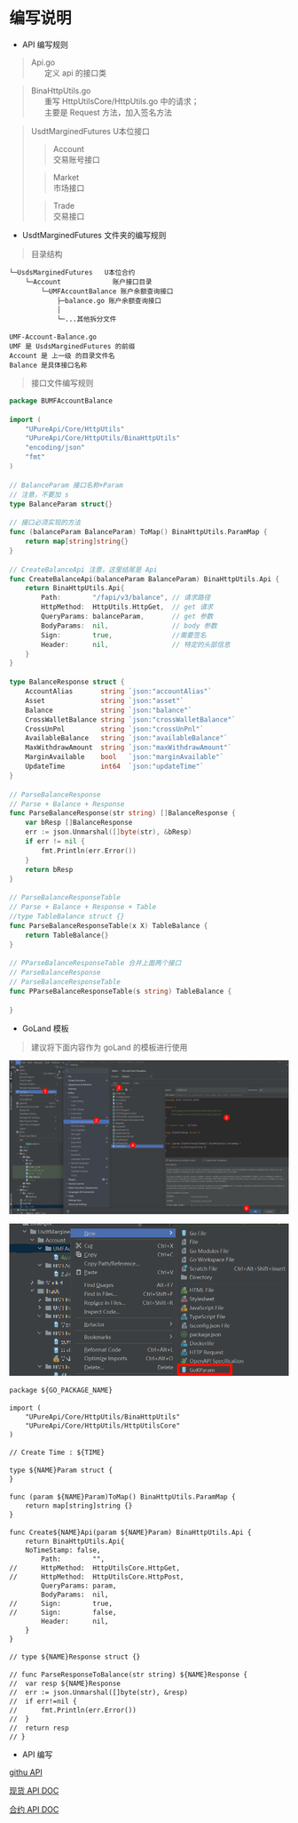 # 编写说明

- API 编写规则

> Api.go  
> &nbsp;&nbsp;&nbsp;&nbsp;&nbsp;&nbsp;定义 api 的接口类

> BinaHttpUtils.go  
> &nbsp;&nbsp;&nbsp;&nbsp;&nbsp;&nbsp;重写 HttpUtilsCore/HttpUtils.go 中的请求；  
> &nbsp;&nbsp;&nbsp;&nbsp;&nbsp;&nbsp;主要是 Request 方法，加入签名方法

> UsdtMarginedFutures U本位接口  
> > Account  
> > 交易账号接口  
> 
> > Market  
> > 市场接口  
> 
> > Trade  
> > 交易接口  

- UsdtMarginedFutures 文件夹的编写规则

> 目录结构

```text
└─UsdsMarginedFutures   U本位合约
    └─Account             账户接口目录
        └─UMFAccountBalance 账户余额查询接口
            ├─balance.go 账户余额查询接口
            │
            └─...其他拆分文件

UMF-Account-Balance.go
UMF 是 UsdsMarginedFutures 的前缀
Account 是 上一级 的目录文件名
Balance 是具体接口名称
```

> 接口文件编写规则

```go
package BUMFAccountBalance

import (
	"UPureApi/Core/HttpUtils"
	"UPureApi/Core/HttpUtils/BinaHttpUtils"
	"encoding/json"
	"fmt"
)

// BalanceParam 接口名称+Param
// 注意，不要加 s
type BalanceParam struct{}

// 接口必须实现的方法
func (balanceParam BalanceParam) ToMap() BinaHttpUtils.ParamMap {
	return map[string]string{}
}

// CreateBalanceApi 注意，这里结尾是 Api
func CreateBalanceApi(balanceParam BalanceParam) BinaHttpUtils.Api {
	return BinaHttpUtils.Api{
		Path:        "/fapi/v3/balance", // 请求路径
		HttpMethod:  HttpUtils.HttpGet,  // get 请求
		QueryParams: balanceParam,       // get 参数
		BodyParams:  nil,                // body 参数
		Sign:        true,               //需要签名
		Header:      nil,                // 特定的头部信息
	}
}

type BalanceResponse struct {
	AccountAlias       string `json:"accountAlias"`
	Asset              string `json:"asset"`
	Balance            string `json:"balance"`
	CrossWalletBalance string `json:"crossWalletBalance"`
	CrossUnPnl         string `json:"crossUnPnl"`
	AvailableBalance   string `json:"availableBalance"`
	MaxWithdrawAmount  string `json:"maxWithdrawAmount"`
	MarginAvailable    bool   `json:"marginAvailable"`
	UpdateTime         int64  `json:"updateTime"`
}

// ParseBalanceResponse 
// Parse + Balance + Response
func ParseBalanceResponse(str string) []BalanceResponse {
	var bResp []BalanceResponse
	err := json.Unmarshal([]byte(str), &bResp)
	if err != nil {
		fmt.Println(err.Error())
	}
	return bResp
}

// ParseBalanceResponseTable 
// Parse + Balance + Response + Table
//type TableBalance struct {}
func ParseBalanceResponseTable(x X) TableBalance {
	return TableBalance{}
}

// PParseBalanceResponseTable 合并上面两个接口
// ParseBalanceResponse
// ParseBalanceResponseTable
func PParseBalanceResponseTable(s string) TableBalance {
	
}
```

- GoLand 模板

> 建议将下面内容作为 goLand 的模板进行使用

![BinaGoLandParamTemplate](./../../../image/BinaGoLandParamTemplate.png)

![UseBinaGoLandParamTemplate](./../../../image/UseBinaGoLandParamTemplate.png)


```gotemplate
package ${GO_PACKAGE_NAME}

import (
	"UPureApi/Core/HttpUtils/BinaHttpUtils"
	"UPureApi/Core/HttpUtils/HttpUtilsCore"
)

// Create Time : ${TIME}

type ${NAME}Param struct {
}

func (param ${NAME}Param)ToMap() BinaHttpUtils.ParamMap {
    return map[string]string {}
}

func Create${NAME}Api(param ${NAME}Param) BinaHttpUtils.Api {
    return BinaHttpUtils.Api{
    NoTimeStamp: false,
		Path:        "",
// 		HttpMethod:  HttpUtilsCore.HttpGet,
//		HttpMethod:  HttpUtilsCore.HttpPost,
		QueryParams: param,
		BodyParams:  nil,
//		Sign:        true,
//		Sign:        false,
		Header:      nil,
    }
}

// type ${NAME}Response struct {}

// func ParseResponseToBalance(str string) ${NAME}Response {
// 	var resp ${NAME}Response
// 	err := json.Unmarshal([]byte(str), &resp)
// 	if err!=nil {
// 		fmt.Println(err.Error())
// 	}
// 	return resp
// }
```

- API 编写

[githu API](https://binance-docs.github.io/apidocs/futures/cn/#trade-3)

[现货 API DOC](https://developers.binance.com/docs/zh-CN/binance-spot-api-docs/rest-api)

[合约 API DOC](https://developers.binance.com/docs/zh-CN/derivatives)